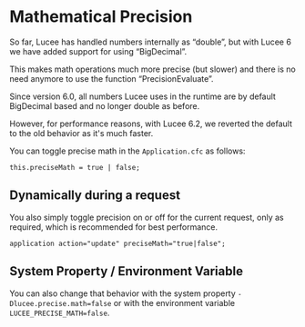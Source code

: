 <!--
{
  "title": "Mathematical Precision",
  "id": "mathematical-precision",
  "since": "6.0",
  "description": "Learn about the switch from double to BigDecimal in Lucee 6 for more precise mathematical operations. This guide provides information on how to change the default behavior if needed.",
  "keywords": [
    "CFML",
    "math",
    "precision",
    "BigDecimal",
    "Lucee",
    "Application.cfc",
    "PrecisionEvaluate"
  ],
  "related": [
    "function-precisionevaluate"
  ],
  "categories": [
    "math",
    "number"
  ]

}
-->

# Mathematical Precision

So far, Lucee has handled numbers internally as “double”, but with Lucee 6 we have added support for using “BigDecimal”.

This makes math operations much more precise (but slower) and there is no need anymore to use the function “PrecisionEvaluate”.

Since version 6.0, all numbers Lucee uses in the runtime are by default BigDecimal based and no longer double as before. 

However, for performance reasons, with Lucee 6.2, we reverted the default to the old behavior as it's much faster.

You can toggle precise math in the `Application.cfc` as follows:

```lucee
this.preciseMath = true | false;
```

## Dynamically during a request

You also simply toggle precision on or off for the current request, only as required, which is recommended for best performance.

```lucee
application action="update" preciseMath="true|false";
```

## System Property / Environment Variable

You can also change that behavior with the system property `-Dlucee.precise.math=false` or with the environment variable `LUCEE_PRECISE_MATH=false`.
